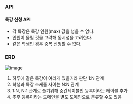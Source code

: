 ### API

#### 특강 신청 API
- 각 특강은 특강 인원(max) 값을 넘을 수 없다.
- 인원이 몰릴 것을 고려해 동시성을 고려한다.
- 같은 학생인 경우 중복 신청할 수 없다.

### ERD

![image](https://github.com/user-attachments/assets/420c84d4-f753-4d0a-8860-0c55dce9891b)

1. 하루에 같은 특강이 여러개 있을거라 판단 1:N 관계
2. 학생과 특강 스케줄 사이는 N:N 관계
3. 1:N, N:1 관계로 풀기위해 중간테이블인 등록이라는 테이블 추가
4. 추후 등록이라는 도메인을 별도 도메인으로 분류할 수도 있음

